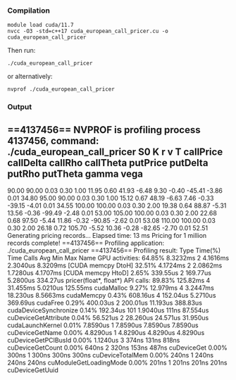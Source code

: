 ### Compilation
```
module load cuda/11.7
nvcc -O3 -std=c++17 cuda_european_call_pricer.cu -o cuda_european_call_pricer
```
Then run:
```
./cuda_european_call_pricer
```
or alternatively:
```
nvprof ./cuda_european_call_pricer
```

### Output
==4137456== NVPROF is profiling process 4137456, command: ./cuda_european_call_pricer
S0        K       r       v       T       callPrice      callDelta      callRho        callTheta      putPrice       putDelta       putRho         putTheta       gamma          vega
------------------------------------------------------------------------------------------------------------------------------------------------------------------------------------------------
90.00     90.00   0.03    0.30    1.00    11.95          0.60           41.93          -6.48          9.30           -0.40          -45.41         -3.86          0.01           34.80
95.00     90.00   0.03    0.30    1.00    15.12          0.67           48.19          -6.63          7.46           -0.33          -39.15         -4.01          0.01           34.55
100.00    100.00  0.03    0.30    2.00    19.38          0.64           88.87          -5.31          13.56          -0.36          -99.49         -2.48          0.01           53.00
105.00    100.00  0.03    0.30    2.00    22.68          0.68           97.50          -5.44          11.86          -0.32          -90.85         -2.62          0.01           53.08
110.00    100.00  0.03    0.30    2.00    26.18          0.72           105.70         -5.52          10.36          -0.28          -82.65         -2.70          0.01           52.51
Generating pricing records...
Elapsed time: 13 ms
Pricing for 1 million records complete!
==4137456== Profiling application: ./cuda_european_call_pricer
==4137456== Profiling result:
            Type  Time(%)      Time     Calls       Avg       Min       Max  Name
 GPU activities:   64.85%  8.3232ms         2  4.1616ms  2.3040us  8.3209ms  [CUDA memcpy DtoH]
                   32.51%  4.1724ms         2  2.0862ms  1.7280us  4.1707ms  [CUDA memcpy HtoD]
                    2.65%  339.55us         2  169.77us  5.2800us  334.27us  pricer(float*, float*)
      API calls:   89.83%  125.82ms         4  31.455ms  5.0210us  125.55ms  cudaMalloc
                    9.27%  12.979ms         4  3.2447ms  18.230us  8.5663ms  cudaMemcpy
                    0.43%  608.16us         4  152.04us  5.2710us  369.69us  cudaFree
                    0.29%  400.03us         2  200.01us  11.193us  388.83us  cudaDeviceSynchronize
                    0.14%  192.34us       101  1.9040us     111ns  87.554us  cuDeviceGetAttribute
                    0.04%  56.521us         2  28.260us  24.571us  31.950us  cudaLaunchKernel
                    0.01%  7.8590us         1  7.8590us  7.8590us  7.8590us  cuDeviceGetName
                    0.00%  4.8290us         1  4.8290us  4.8290us  4.8290us  cuDeviceGetPCIBusId
                    0.00%  1.1240us         3     374ns     131ns     818ns  cuDeviceGetCount
                    0.00%     640ns         2     320ns     153ns     487ns  cuDeviceGet
                    0.00%     300ns         1     300ns     300ns     300ns  cuDeviceTotalMem
                    0.00%     240ns         1     240ns     240ns     240ns  cuModuleGetLoadingMode
                    0.00%     201ns         1     201ns     201ns     201ns  cuDeviceGetUuid